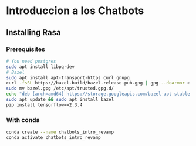 # Introduccion a los Chatbots

## Installing Rasa

### Prerequisites

```bash
# You need postgres
sudo apt install libpq-dev
# Bazel
sudo apt install apt-transport-https curl gnupg
curl -fsSL https://bazel.build/bazel-release.pub.gpg | gpg --dearmor > bazel.gpg
sudo mv bazel.gpg /etc/apt/trusted.gpg.d/
echo "deb [arch=amd64] https://storage.googleapis.com/bazel-apt stable jdk1.8" | sudo tee /etc/apt/sources.list.d/bazel.list
sudo apt update && sudo apt install bazel
pip install tensorflow==2.3.4
```



### With conda


```bash
conda create --name chatbots_intro_revamp
conda activate chatbots_intro_revamp

 ```
